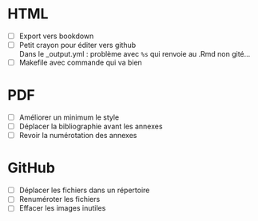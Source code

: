 # HTML
- [ ] Export vers bookdown
- [ ] Petit crayon pour éditer vers github  
Dans le _output.yml : problème avec `%s` qui renvoie au .Rmd non gité...
- [ ] Makefile avec commande qui va bien

# PDF
- [ ] Améliorer un minimum le style
- [ ] Déplacer la bibliographie avant les annexes
- [ ] Revoir la numérotation des annexes

# GitHub
- [ ] Déplacer les fichiers dans un répertoire
- [ ] Renuméroter les fichiers
- [ ] Effacer les images inutiles
